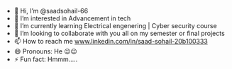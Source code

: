 - 👋 Hi, I’m @saadsohail-66
- 👀 I’m interested in Advancement in tech
- 🌱 I’m currently learning Electrical engenering | Cyber security course
- 💞️ I’m looking to collaborate with you all on my semester or final projects
- 📫 How to reach me  www.linkedin.com/in/saad-sohail-20b100333
- 😄 Pronouns: He 😉😉
- ⚡ Fun fact: Hmmm.....

<!---
saadsohail-66/saadsohail-66 is a ✨ special ✨ repository because its `README.md` (this file) appears on your GitHub profile.
You can click the Preview link to take a look at your changes.
--->
